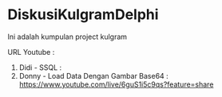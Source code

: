 # DiskusiKulgramDelphi
Ini adalah kumpulan project kulgram

URL Youtube : 
001. Didi - SSQL : 
002. Donny - Load Data Dengan Gambar Base64 : https://www.youtube.com/live/6guS1i5c9qs?feature=share
